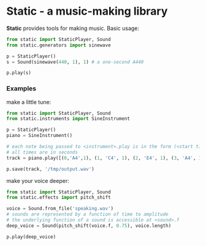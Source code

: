# Static - a music-making library

**Static** provides tools for making music. Basic usage:
```python
from static import StaticPlayer, Sound
from static.generators import sinewave

p = StaticPlayer()
s = Sound(sinewave(440, 1), 1) # a one-second A440

p.play(s)
```

### Examples

make a little tune:
```python
from static import StaticPlayer, Sound
from static.instruments import SineInstrument

p = StaticPlayer()
piano = SineInstrument()

# each note being passed to <instrument>.play is in the form (<start time>, <note>, <duration>)
# all times are in seconds
track = piano.play([(0,'A4',1), (1, 'C4', 1), (2, 'E4', 1), (3, 'A4', 1), (3, 'C4', 1), (3, 'E4', 1)])

p.save(track, '/tmp/output.wav')
```

make your voice deeper:
```python
from static import StaticPlayer, Sound
from static.effects import pitch_shift

voice = Sound.from_file('speaking.wav')
# sounds are represented by a function of time to amplitude
# the underlying function of a sound is accessible at <sound>.f
deep_voice = Sound(pitch_shift(voice.f, 0.75), voice.length)

p.play(deep_voice)
```
